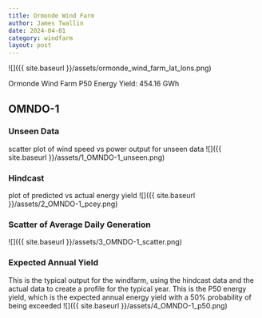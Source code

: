 ```yaml
---
title: Ormonde Wind Farm
author: James Twallin
date: 2024-04-01
category: windfarm
layout: post
---
```

![]({{ site.baseurl }}/assets/ormonde_wind_farm_lat_lons.png)

Ormonde Wind Farm P50 Energy Yield: 454.16 GWh

OMNDO-1
-------------
### Unseen Data 
scatter plot of wind speed vs power output for unseen data
![]({{ site.baseurl }}/assets/1_OMNDO-1_unseen.png)
### Hindcast 
plot of predicted vs actual energy yield
![]({{ site.baseurl }}/assets/2_OMNDO-1_pcey.png)
### Scatter of Average Daily Generation 

![]({{ site.baseurl }}/assets/3_OMNDO-1_scatter.png)
### Expected Annual Yield 
This is the typical output for the windfarm, using the hindcast data and the actual data to create a profile for the typical year. This is the P50 energy yield, which is the expected annual energy yield with a 50% probability of being exceeded
![]({{ site.baseurl }}/assets/4_OMNDO-1_p50.png)

